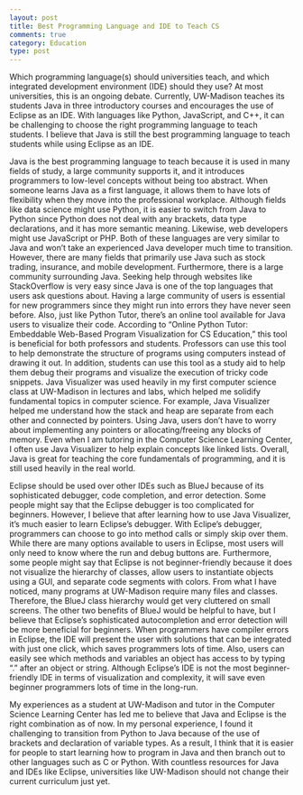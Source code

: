 ```yaml
---
layout: post
title: Best Programming Language and IDE to Teach CS
comments: true
category: Education
type: post
---
```


Which programming language(s) should universities teach, and which integrated development environment (IDE) should they use? At most universities, this is an ongoing debate. Currently, UW-Madison teaches its students Java in three introductory courses and encourages the use of Eclipse as an IDE. With languages like Python, JavaScript, and C++, it can be challenging to choose the right programming language to teach students. I believe that Java is still the best programming language to teach students while using Eclipse as an IDE. 

Java is the best programming language to teach because it is used in many fields of study, a large community supports it, and it introduces programmers to low-level concepts without being too abstract. When someone learns Java as a first language, it allows them to have lots of flexibility when they move into the professional workplace. Although fields like data science might use Python, it is easier to switch from Java to Python since Python does not deal with any brackets, data type declarations, and it has more semantic meaning. Likewise, web developers might use JavaScript or PHP. Both of these languages are very similar to Java and won’t take an experienced Java developer much time to transition. However, there are many fields that primarily use Java such as stock trading, insurance, and mobile development. Furthermore, there is a large community surrounding Java. Seeking help through websites like StackOverflow is very easy since Java is one of the top languages that users ask questions about. Having a large community of users is essential for new programmers since they might run into errors they have never seen before. Also, just like Python Tutor, there’s an online tool available for Java users to visualize their code. According to “Online Python Tutor: Embeddable Web-Based Program Visualization for CS Education,” this tool is beneficial for both professors and students. Professors can use this tool to help demonstrate the structure of programs using computers instead of drawing it out. In addition, students can use this tool as a study aid to help them debug their programs and visualize the execution of tricky code snippets. Java Visualizer was used heavily in my first computer science class at UW-Madison in lectures and labs, which helped me solidify fundamental topics in computer science. For example, Java Visualizer helped me understand how the stack and heap are separate from each other and connected by pointers. Using Java, users don’t have to worry about implementing any pointers or allocating/freeing any blocks of memory. Even when I am tutoring in the Computer Science Learning Center, I often use Java Visualizer to help explain concepts like linked lists. Overall, Java is great for teaching the core fundamentals of programming, and it is still used heavily in the real world.

Eclipse should be used over other IDEs such as BlueJ because of its sophisticated debugger, code completion, and error detection. Some people might say that the Eclipse debugger is too complicated for beginners. However, I believe that after learning how to use Java Visualizer, it’s much easier to learn Eclipse’s debugger. With Eclipe’s debugger, programmers can choose to go into method calls or simply skip over them. While there are many options available to users in Eclipse, most users will only need to know where the run and debug buttons are. Furthermore, some people might say that Eclipse is not beginner-friendly because it does not visualize the hierarchy of classes, allow users to instantiate objects using a GUI, and separate code segments with colors. From what I have noticed, many programs at UW-Madison require many files and classes. Therefore, the BlueJ class hierarchy would get very cluttered on small screens. The other two benefits of BlueJ would be helpful to have, but I believe that Eclipse’s sophisticated autocompletion and error detection will be more beneficial for beginners. When programmers have compiler errors in Eclipse, the IDE will present the user with solutions that can be integrated with just one click, which saves programmers lots of time. Also, users can easily see which methods and variables an object has access to by typing “.” after an object or string. Although Eclipse’s IDE is not the most beginner-friendly IDE in terms of visualization and complexity, it will save even beginner programmers lots of time in the long-run.

My experiences as a student at UW-Madison and tutor in the Computer Science Learning Center has led me to believe that Java and Eclipse is the right combination as of now. In my personal experience, I found it challenging to transition from Python to Java because of the use of brackets and declaration of variable types. As a result, I think that it is easier for people to start learning how to program in Java and then branch out to other languages such as C or Python. With countless resources for Java and IDEs like Eclipse, universities like UW-Madison should not change their current curriculum just yet.